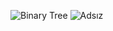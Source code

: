 
![Binary Tree](https://user-images.githubusercontent.com/123556095/229848987-efa35cb3-f562-4c14-b537-488afd87b37b.jpeg)
![Adsız](https://user-images.githubusercontent.com/123556095/229852787-3896640b-c601-4459-b49a-8efa4c907941.jpg)
